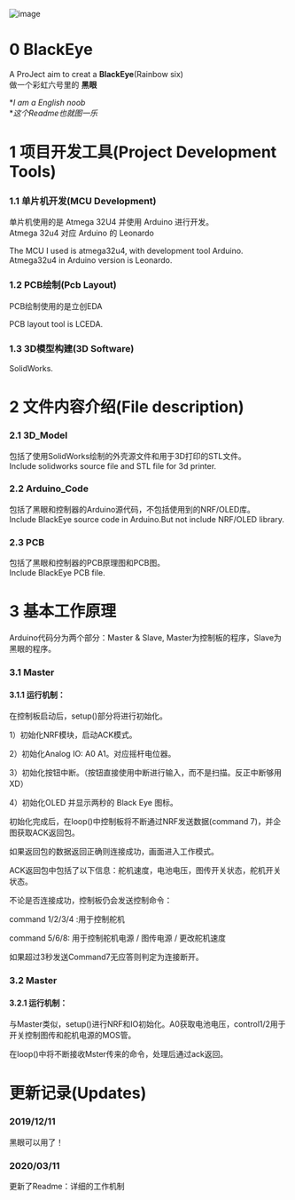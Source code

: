 ![image](https://github.com/Dimsmary/BlackEye/blob/master/Valkyrie_Dimsmary.jpg)

# 0 BlackEye

A ProJect aim to creat a **BlackEye**(Rainbow six)  
做一个彩虹六号里的 **黑眼**  

**I am a English noob*  
**这个Readme也就图一乐*

# 1 项目开发工具(Project Development Tools)

### 1.1 单片机开发(MCU Development)

单片机使用的是 Atmega 32U4 并使用 Arduino 进行开发。  
Atmega 32u4 对应 Arduino 的 Leonardo  

The MCU I used is atmega32u4, with development tool Arduino.  
Atmega32u4 in Arduino version is Leonardo.  

### 1.2 PCB绘制(Pcb Layout)

PCB绘制使用的是立创EDA  

PCB layout tool is LCEDA.

### 1.3 3D模型构建(3D Software)

SolidWorks.

# 2 文件内容介绍(File description)

### 2.1 3D_Model

包括了使用SolidWorks绘制的外壳源文件和用于3D打印的STL文件。  
Include solidworks source file and STL file for 3d printer.

### 2.2 Arduino_Code

包括了黑眼和控制器的Arduino源代码，不包括使用到的NRF/OLED库。  
Include BlackEye source code in Arduino.But not include NRF/OLED library.

### 2.3 PCB

包括了黑眼和控制器的PCB原理图和PCB图。  
Include BlackEye PCB file.

# 3 基本工作原理  

Arduino代码分为两个部分：Master & Slave, Master为控制板的程序，Slave为黑眼的程序。  

### 3.1 Master

#### 3.1.1 运行机制：

在控制板启动后，setup()部分将进行初始化。

1）初始化NRF模块，启动ACK模式。

2）初始化Analog IO: A0 A1。对应摇杆电位器。

3）初始化按钮中断。（按钮直接使用中断进行输入，而不是扫描。反正中断够用XD）

4）初始化OLED 并显示两秒的 Black Eye 图标。



初始化完成后，在loop()中控制板将不断通过NRF发送数据(command 7)，并企图获取ACK返回包。

如果返回包的数据返回正确则连接成功，画面进入工作模式。

ACK返回包中包括了以下信息：舵机速度，电池电压，图传开关状态，舵机开关状态。



不论是否连接成功，控制板仍会发送控制命令：

command 1/2/3/4 :用于控制舵机

command 5/6/8: 用于控制舵机电源 / 图传电源 / 更改舵机速度



如果超过3秒发送Command7无应答则判定为连接断开。



### 3.2 Master

#### 3.2.1 运行机制：

与Master类似，setup()进行NRF和IO初始化。A0获取电池电压，control1/2用于开关控制图传和舵机电源的MOS管。

在loop()中将不断接收Mster传来的命令，处理后通过ack返回。

# 更新记录(Updates)

### 2019/12/11

黑眼可以用了！

### 2020/03/11  

更新了Readme：详细的工作机制
